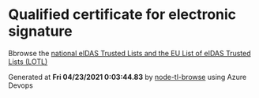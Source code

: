 # Qualified certificate for electronic signature 
 Bbrowse the [national eIDAS Trusted Lists and the EU List of eIDAS Trusted Lists (LOTL)](https://webgate.ec.europa.eu/tl-browser/#/) 
 
 
Generated at **Fri 04/23/2021  0:03:44.83** by [node-tl-browse](https://github.com/ymedlop/node-tl-browser) using Azure Devops 
